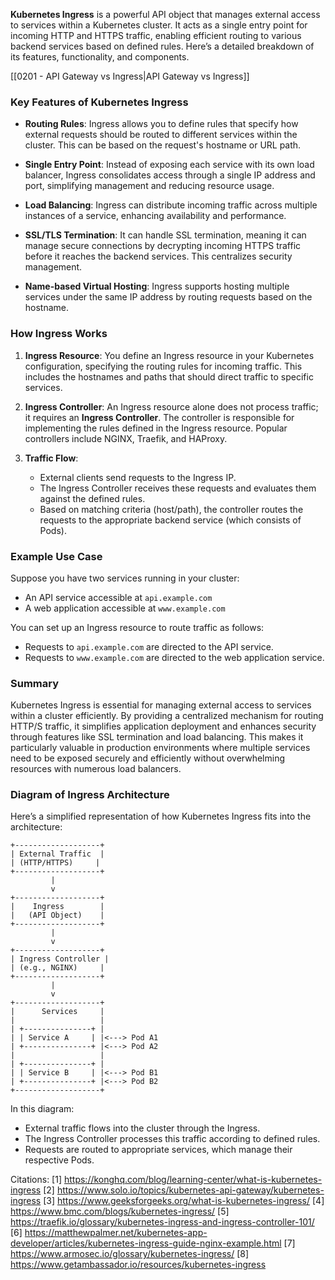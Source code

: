 **Kubernetes Ingress** is a powerful API object that manages external access to services within a Kubernetes cluster. It acts as a single entry point for incoming HTTP and HTTPS traffic, enabling efficient routing to various backend services based on defined rules. Here’s a detailed breakdown of its features, functionality, and components.

[[0201 - API Gateway vs Ingress|API Gateway vs Ingress]]
### Key Features of Kubernetes Ingress

- **Routing Rules**: Ingress allows you to define rules that specify how external requests should be routed to different services within the cluster. This can be based on the request's hostname or URL path.

- **Single Entry Point**: Instead of exposing each service with its own load balancer, Ingress consolidates access through a single IP address and port, simplifying management and reducing resource usage.

- **Load Balancing**: Ingress can distribute incoming traffic across multiple instances of a service, enhancing availability and performance.

- **SSL/TLS Termination**: It can handle SSL termination, meaning it can manage secure connections by decrypting incoming HTTPS traffic before it reaches the backend services. This centralizes security management.

- **Name-based Virtual Hosting**: Ingress supports hosting multiple services under the same IP address by routing requests based on the hostname.

### How Ingress Works

1. **Ingress Resource**: You define an Ingress resource in your Kubernetes configuration, specifying the routing rules for incoming traffic. This includes the hostnames and paths that should direct traffic to specific services.

2. **Ingress Controller**: An Ingress resource alone does not process traffic; it requires an **Ingress Controller**. The controller is responsible for implementing the rules defined in the Ingress resource. Popular controllers include NGINX, Traefik, and HAProxy.

3. **Traffic Flow**:
   - External clients send requests to the Ingress IP.
   - The Ingress Controller receives these requests and evaluates them against the defined rules.
   - Based on matching criteria (host/path), the controller routes the requests to the appropriate backend service (which consists of Pods).

### Example Use Case

Suppose you have two services running in your cluster:
- An API service accessible at `api.example.com`
- A web application accessible at `www.example.com`

You can set up an Ingress resource to route traffic as follows:
- Requests to `api.example.com` are directed to the API service.
- Requests to `www.example.com` are directed to the web application service.

### Summary

Kubernetes Ingress is essential for managing external access to services within a cluster efficiently. By providing a centralized mechanism for routing HTTP/S traffic, it simplifies application deployment and enhances security through features like SSL termination and load balancing. This makes it particularly valuable in production environments where multiple services need to be exposed securely and efficiently without overwhelming resources with numerous load balancers.

### Diagram of Ingress Architecture

Here’s a simplified representation of how Kubernetes Ingress fits into the architecture:

```
+-------------------+
| External Traffic  |
| (HTTP/HTTPS)     |
+-------------------+
         |
         v
+-------------------+
|    Ingress        |
|   (API Object)    |
+-------------------+
         |
         v
+-------------------+
| Ingress Controller |
| (e.g., NGINX)     |
+-------------------+
         |
         v
+-------------------+
|      Services     |
|                   |
| +---------------+ |
| | Service A     | |<---> Pod A1
| +---------------+ |<---> Pod A2
|                   |
| +---------------+ |
| | Service B     | |<---> Pod B1
| +---------------+ |<---> Pod B2
+-------------------+
```

In this diagram:
- External traffic flows into the cluster through the Ingress.
- The Ingress Controller processes this traffic according to defined rules.
- Requests are routed to appropriate services, which manage their respective Pods.

Citations:
[1] https://konghq.com/blog/learning-center/what-is-kubernetes-ingress
[2] https://www.solo.io/topics/kubernetes-api-gateway/kubernetes-ingress
[3] https://www.geeksforgeeks.org/what-is-kubernetes-ingress/
[4] https://www.bmc.com/blogs/kubernetes-ingress/
[5] https://traefik.io/glossary/kubernetes-ingress-and-ingress-controller-101/
[6] https://matthewpalmer.net/kubernetes-app-developer/articles/kubernetes-ingress-guide-nginx-example.html
[7] https://www.armosec.io/glossary/kubernetes-ingress/
[8] https://www.getambassador.io/resources/kubernetes-ingress